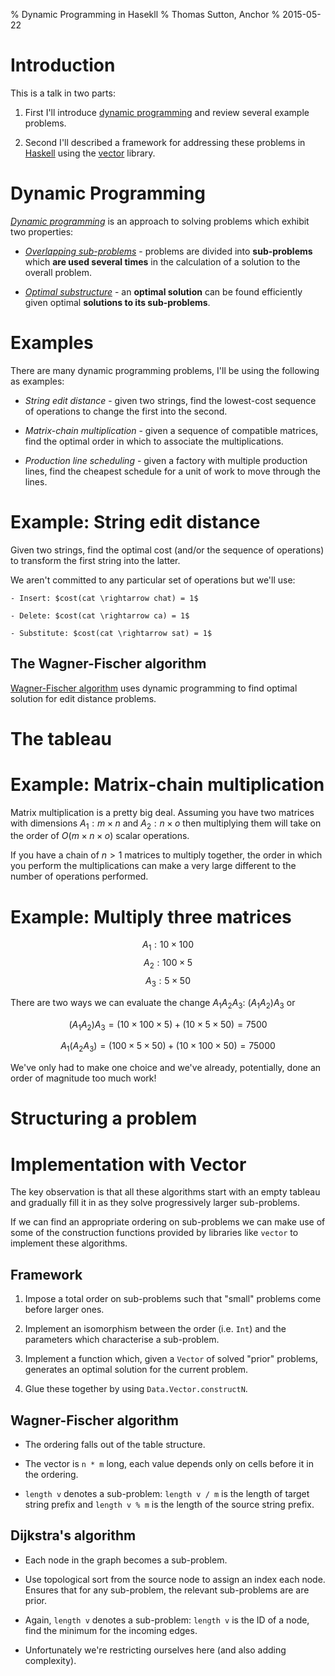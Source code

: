 % Dynamic Programming in Hasekll
% Thomas Sutton, Anchor
% 2015-05-22

# Introduction

This is a talk in two parts:

1. First I'll introduce [dynamic programming][wp:dp] and review several example
problems.

2. Second I'll described a framework for addressing these problems in
[Haskell][1] using the [vector][hs:vec] library.

[1]: https://www.haskell.org/
[hs:vec]: https://hackage.haskell.org/package/vector

# Dynamic Programming

[*Dynamic programming*][wp:dp] is an approach to solving problems which exhibit
two properties:

- [*Overlapping sub-problems*][wp:osp] - problems are divided into
**sub-problems** which **are used several times** in the calculation of
a solution to the overall problem.

- [*Optimal substructure*][wp:oss] - an **optimal solution** can be found
efficiently given optimal **solutions to its sub-problems**.

[wp:dp]: https://en.wikipedia.org/wiki/Dynamic_programming
[wp:osp]: https://en.wikipedia.org/wiki/Overlapping_subproblems
[wp:oss]: https://en.wikipedia.org/wiki/Optimal_substructure

# Examples

There are many dynamic programming problems, I'll be using the following as
examples:

- *String edit distance* - given two strings, find the lowest-cost sequence of
operations to change the first into the second.

- *Matrix-chain multiplication* - given a sequence of compatible matrices, find
the optimal order in which to associate the multiplications.

- *Production line scheduling* - given a factory with multiple production
lines, find the cheapest schedule for a unit of work to move through the lines.

# Example: String edit distance

Given two strings, find the optimal cost (and/or the sequence of operations) to
transform the first string into the latter.

We aren't committed to any particular set of operations but we'll use:

    - Insert: $cost(cat \rightarrow chat) = 1$

    - Delete: $cost(cat \rightarrow ca) = 1$

    - Substitute: $cost(cat \rightarrow sat) = 1$

## The Wagner-Fischer algorithm

[Wagner-Fischer algorithm][wp:wfa] uses dynamic programming to find optimal
solution for edit distance problems.

[wp:wfa]: https://en.wikipedia.org/wiki/Wagner%E2%80%93Fischer_algorithm

# The tableau

# Example: Matrix-chain multiplication

Matrix multiplication is a pretty big deal. Assuming you have two matrices with
dimensions $A_{1} : m \times n$ and $A_{2} : n \times o$ then multiplying them
will take on the order of $O(m \times n \times o)$ scalar operations.

If you have a chain of $n > 1$ matrices to multiply together, the order in
which you perform the multiplications can make a very large different to the
number of operations performed.

# Example: Multiply three matrices

$$A_1 : 10 \times 100$$
$$A_2 : 100 \times 5$$
$$A_3 : 5 \times 50$$

There are two ways we can evaluate the change $A_1 A_2 A_3$: $(A_1 A_2) A_3$ or

$$(A_1 A_2) A_3 = (10 \times 100 \times 5) + (10 \times 5 \times 50) = 7500$$

$$A_1 (A_2 A_3) = (100 \times 5 \times 50) + (10 \times 100 \times 50) = 75000$$

We've only had to make one choice and we've already, potentially, done an order
of magnitude too much work!

# Structuring a problem

# Implementation with Vector

The key observation is that all these algorithms start with an empty tableau
and gradually fill it in as they solve progressively larger sub-problems.

If we can find an appropriate ordering on sub-problems we can make use of some
of the construction functions provided by libraries like `vector` to implement
these algorithms.

## Framework

1. Impose a total order on sub-problems such that "small" problems come before
larger ones.

2. Implement an isomorphism between the order (i.e. `Int`) and the parameters
which characterise a sub-problem.

3. Implement a function which, given a `Vector` of solved "prior" problems,
generates an optimal solution for the current problem.

4. Glue these together by using `Data.Vector.constructN`.

## Wagner-Fischer algorithm

- The ordering falls out of the table structure.

- The vector is `n * m` long, each value depends only on cells before it in the
ordering.

- `length v` denotes a sub-problem: `length v / m` is the length of target
string prefix and `length v % m` is the length of the source string prefix.

## Dijkstra's algorithm

- Each node in the graph becomes a sub-problem.

- Use topological sort from the source node to assign an index each node.
Ensures that for any sub-problem, the relevant sub-problems are are prior.

- Again, `length v` denotes a sub-problem: `length v` is the ID of a node, find
the minimum for the incoming edges.

- Unfortunately we're restricting ourselves here (and also adding complexity).
